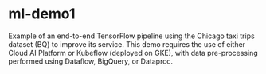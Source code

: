 # ml-demo1
Example of an end-to-end TensorFlow pipeline using the Chicago taxi trips dataset (BQ) to improve its service. This demo requires the use of either Cloud AI Platform or Kubeflow (deployed on GKE), with data pre-processing performed using Dataflow, BigQuery, or Dataproc.
